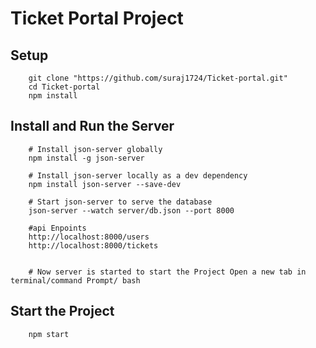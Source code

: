 # Ticket Portal Project

## Setup


        git clone "https://github.com/suraj1724/Ticket-portal.git"
        cd Ticket-portal
        npm install

## Install and Run the Server 

        # Install json-server globally
        npm install -g json-server

        # Install json-server locally as a dev dependency
        npm install json-server --save-dev

        # Start json-server to serve the database
        json-server --watch server/db.json --port 8000

        #api Enpoints
        http://localhost:8000/users
        http://localhost:8000/tickets


        # Now server is started to start the Project Open a new tab in terminal/command Prompt/ bash




## Start the Project

        npm start
